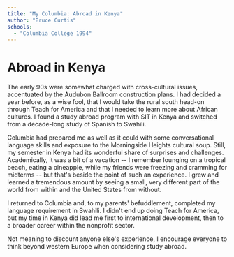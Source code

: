 ```yaml
---
title: "My Columbia: Abroad in Kenya"
author: "Bruce Curtis"
schools:
  - "Columbia College 1994"
---
```


# Abroad in Kenya

The early 90s were somewhat charged with cross-cultural issues, accentuated by the Audubon Ballroom construction plans.  I had decided a year before, as a wise fool, that I would take the rural south head-on through Teach for America and that I needed to learn more about African cultures.  I found a study abroad program with SIT in Kenya and switched from a decade-long study of Spanish to Swahili.

Columbia had prepared me as well as it could with some conversational language skills and exposure to the Morningside Heights cultural soup.  Still, my semester in Kenya had its wonderful share of surprises and challenges.  Academically, it was a bit of a vacation -- I remember lounging on a tropical beach, eating a pineapple, while my friends were freezing and cramming for midterms -- but that's beside the point of such an experience.  I grew and learned a tremendous amount by seeing a small, very different part of the world from within and the United States from without.

I returned to Columbia and, to my parents' befuddlement, completed my language requirement in Swahili.  I didn't end up doing Teach for America, but my time in Kenya did lead me first to international development, then to a broader career within the nonprofit sector.

Not meaning to discount anyone else's experience, I encourage everyone to think beyond western Europe when considering study abroad.
